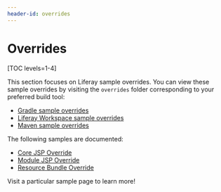 ```yaml
---
header-id: overrides
---
```


# Overrides

[TOC levels=1-4]

This section focuses on Liferay sample overrides. You can view these sample
overrides by visiting the `overrides` folder corresponding to your preferred
build tool:

- [Gradle sample overrides](https://github.com/liferay/liferay-blade-samples/tree/7.0/gradle/overrides)
- [Liferay Workspace sample overrides](https://github.com/liferay/liferay-blade-samples/tree/7.0/liferay-workspace/overrides)
- [Maven sample overrides](https://github.com/liferay/liferay-blade-samples/tree/7.0/maven/overrides)

The following samples are documented:

- [Core JSP Override](core-jsp-override)
- [Module JSP Override](module-jsp-override)
- [Resource Bundle Override](resource-bundle-override)

Visit a particular sample page to learn more!
